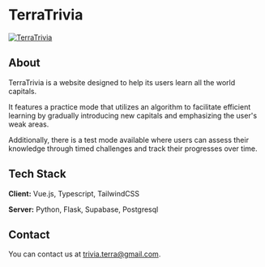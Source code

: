 
# TerraTrivia

[![TerraTrivia](https://github.com/AdrCor/TERRA/master/frontend/assets/icons/color/terra.svg)](https://terratrivia.app/)

## About

TerraTrivia is a website designed to help its users learn all the world capitals.

It features a practice mode that utilizes an algorithm to facilitate efficient learning by gradually introducing new capitals and emphasizing the user's weak areas.

Additionally, there is a test mode available where users can assess their knowledge through timed challenges and track their progresses over time.

## Tech Stack

**Client:** Vue.js, Typescript, TailwindCSS

**Server:** Python, Flask, Supabase, Postgresql

## Contact

You can contact us at trivia.terra@gmail.com.
